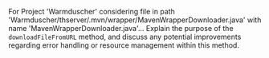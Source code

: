 For Project 'Warmduscher' considering file in path 'Warmduscher/thserver/.mvn/wrapper/MavenWrapperDownloader.java' with name 'MavenWrapperDownloader.java'... 
Explain the purpose of the `downloadFileFromURL` method, and discuss any potential improvements regarding error handling or resource management within this method.